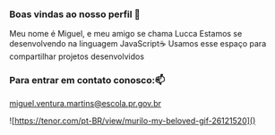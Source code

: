 ### Boas vindas ao nosso perfil 🎊


Meu nome é Miguel, e meu amigo se chama Lucca
Estamos se desenvolvendo na linguagem JavaScript☕
Usamos esse espaço para compartilhar projetos desenvolvidos


### Para entrar em contato conosco:📫
miguel.ventura.martins@escola.pr.gov.br

![https://tenor.com/pt-BR/view/murilo-my-beloved-gif-26121520]()

